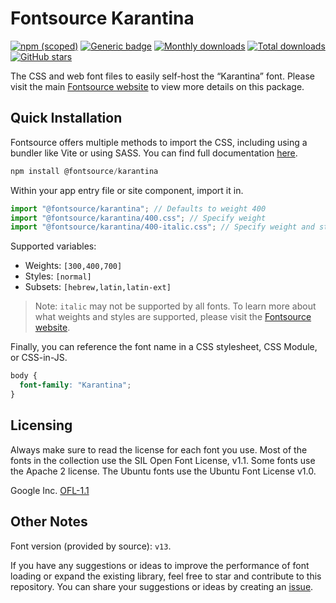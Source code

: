 # Fontsource Karantina

[![npm (scoped)](https://img.shields.io/npm/v/@fontsource/karantina?color=brightgreen)](https://www.npmjs.com/package/@fontsource/karantina) [![Generic badge](https://img.shields.io/badge/fontsource-passing-brightgreen)](https://github.com/fontsource/fontsource) [![Monthly downloads](https://badgen.net/npm/dm/@fontsource/karantina)](https://github.com/fontsource/fontsource) [![Total downloads](https://badgen.net/npm/dt/@fontsource/karantina)](https://github.com/fontsource/fontsource) [![GitHub stars](https://img.shields.io/github/stars/fontsource/fontsource.svg?style=social&label=Star)](https://github.com/fontsource/fontsource/stargazers)

The CSS and web font files to easily self-host the “Karantina” font. Please visit the main [Fontsource website](https://fontsource.org/fonts/karantina) to view more details on this package.

## Quick Installation

Fontsource offers multiple methods to import the CSS, including using a bundler like Vite or using SASS. You can find full documentation [here](https://fontsource.org/docs/getting-started/introduction).

```javascript
npm install @fontsource/karantina
```

Within your app entry file or site component, import it in.

```javascript
import "@fontsource/karantina"; // Defaults to weight 400
import "@fontsource/karantina/400.css"; // Specify weight
import "@fontsource/karantina/400-italic.css"; // Specify weight and style
```

Supported variables:
- Weights: `[300,400,700]`
- Styles: `[normal]`
- Subsets: `[hebrew,latin,latin-ext]`

> Note: `italic` may not be supported by all fonts. To learn more about what weights and styles are supported, please visit the [Fontsource website](https://fontsource.org/fonts/karantina).

Finally, you can reference the font name in a CSS stylesheet, CSS Module, or CSS-in-JS.

```css
body {
  font-family: "Karantina";
}
```

## Licensing
Always make sure to read the license for each font you use. Most of the fonts in the collection use the SIL Open Font License, v1.1. Some fonts use the Apache 2 license. The Ubuntu fonts use the Ubuntu Font License v1.0.

Google Inc.
[OFL-1.1](http://scripts.sil.org/OFL)

## Other Notes
Font version (provided by source): `v13`.

If you have any suggestions or ideas to improve the performance of font loading or expand the existing library, feel free to star and contribute to this repository. You can share your suggestions or ideas by creating an [issue](https://github.com/fontsource/fontsource/issues).